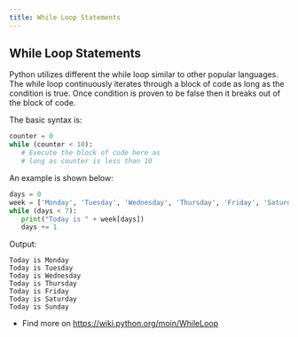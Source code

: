 ```yaml
---
title: While Loop Statements
---
```

## While Loop Statements

<!-- Please add any articles you think might be helpful to read before writing the article -->
Python utilizes different the while loop similar to other popular languages.  The while loop continuously iterates through a block of code as long as the condition is true.  Once condition is proven to be false then it breaks out of the block of code.  

The basic syntax is:

```python
counter = 0
while (counter < 10):
   # Execute the block of code here as
   # long as counter is less than 10
```

An example is shown below:
```python
days = 0
week = ['Monday', 'Tuesday', 'Wednesday', 'Thursday', 'Friday', 'Saturday', 'Sunday']
while (days < 7):
   print("Today is " + week[days])
   days += 1
```

Output:

```
Today is Monday
Today is Tuesday
Today is Wednesday
Today is Thursday
Today is Friday
Today is Saturday
Today is Sunday
```



- Find more on https://wiki.python.org/moin/WhileLoop
